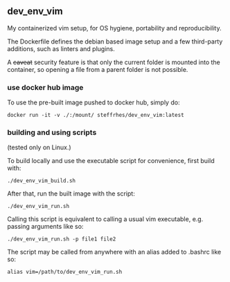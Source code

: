 
## dev_env_vim

My containerized vim setup, for OS hygiene, portability and reproducibility.

The Dockerfile defines the debian based image setup and a few third-party additions, such as linters and plugins.

A ~~caveat~~ security feature is that only the current folder is mounted into the container, so opening a file 
from a parent folder is not possible.

### use docker hub image

To use the pre-built image pushed to docker hub, simply do:
```
docker run -it -v ./:/mount/ steffrhes/dev_env_vim:latest
```

### building and using scripts

(tested only on Linux.)

To build locally and use the executable script for convenience, first build with:
```
./dev_env_vim_build.sh
```
After that, run the built image with the script:
```
./dev_env_vim_run.sh
```

Calling this script is equivalent to calling a usual vim executable, e.g. passing arguments 
like so:
```
./dev_env_vim_run.sh -p file1 file2
```

The script may be called from anywhere with an alias added to .bashrc like so:
```
alias vim=/path/to/dev_env_vim_run.sh
```
